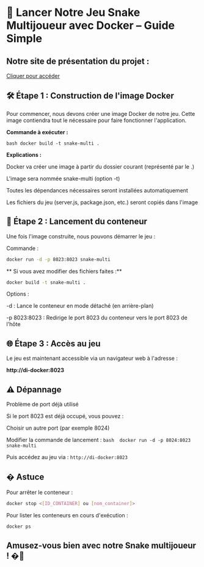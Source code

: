 # 🐍 Lancer Notre Jeu Snake Multijoueur avec Docker – Guide Simple

## Notre site de présentation du projet :
[Cliquer pour accéder](https://p4poule.github.io/docker-sae203/sae2.03)

## 🛠️ Étape 1 : Construction de l'image Docker

Pour commencer, nous devons créer une image Docker de notre jeu. Cette image contiendra tout le nécessaire pour faire fonctionner l'application.

**Commande à exécuter :**

```bash docker build -t snake-multi .```

**Explications :**

  Docker va créer une image à partir du dossier courant (représenté par le .)

  L'image sera nommée snake-multi (option -t)

  Toutes les dépendances nécessaires seront installées automatiquement

  Les fichiers du jeu (server.js, package.json, etc.) seront copiés dans l'image

## 🚀 Étape 2 : Lancement du conteneur

Une fois l'image construite, nous pouvons démarrer le jeu :

Commande :

```bash 
docker run -d -p 8023:8023 snake-multi
```


** Si vous avez modifier des fichiers faites :**

```bash 
docker build -t snake-multi .
```


Options :

  -d : Lance le conteneur en mode détaché (en arrière-plan)

  -p 8023:8023 : Redirige le port 8023 du conteneur vers le port 8023 de l'hôte

## 🌐 Étape 3 : Accès au jeu

Le jeu est maintenant accessible via un navigateur web à l'adresse :

**http://di-docker:8023**

## ⚠️ Dépannage
Problème de port déjà utilisé

Si le port 8023 est déjà occupé, vous pouvez :

  Choisir un autre port (par exemple 8024)

  Modifier la commande de lancement :
    ```bash 
    docker run -d -p 8024:8023 snake-multi
    ```

Puis accédez au jeu via :
  ```http://di-docker:8023```

## � Astuce

Pour arrêter le conteneur :
  ```bash 
  docker stop <[ID_CONTAINER] ou [nom_container]>
```
  
Pour lister les conteneurs en cours d'exécution :
  ```bash 
  docker ps
```

## Amusez-vous bien avec notre Snake multijoueur ! �🐍
